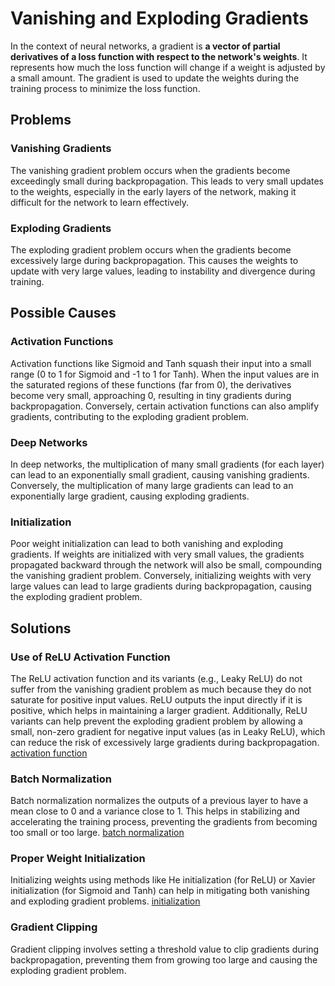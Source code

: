 # Vanishing and Exploding Gradients

In the context of neural networks, a gradient is **a vector of partial derivatives of a loss function with respect to the network's weights**. It represents how much the loss function will change if a weight is adjusted by a small amount. The gradient is used to update the weights during the training process to minimize the loss function.

## Problems

### Vanishing Gradients

The vanishing gradient problem occurs when the gradients become exceedingly small during backpropagation. This leads to very small updates to the weights, especially in the early layers of the network, making it difficult for the network to learn effectively.

### Exploding Gradients

The exploding gradient problem occurs when the gradients become excessively large during backpropagation. This causes the weights to update with very large values, leading to instability and divergence during training.

## Possible Causes

### Activation Functions

Activation functions like Sigmoid and Tanh squash their input into a small range (0 to 1 for Sigmoid and -1 to 1 for Tanh). When the input values are in the saturated regions of these functions (far from 0), the derivatives become very small, approaching 0, resulting in tiny gradients during backpropagation. Conversely, certain activation functions can also amplify gradients, contributing to the exploding gradient problem.

### Deep Networks

In deep networks, the multiplication of many small gradients (for each layer) can lead to an exponentially small gradient, causing vanishing gradients. Conversely, the multiplication of many large gradients can lead to an exponentially large gradient, causing exploding gradients.

### Initialization

Poor weight initialization can lead to both vanishing and exploding gradients. If weights are initialized with very small values, the gradients propagated backward through the network will also be small, compounding the vanishing gradient problem. Conversely, initializing weights with very large values can lead to large gradients during backpropagation, causing the exploding gradient problem.

## Solutions

### Use of ReLU Activation Function

The ReLU activation function and its variants (e.g., Leaky ReLU) do not suffer from the vanishing gradient problem as much because they do not saturate for positive input values. ReLU outputs the input directly if it is positive, which helps in maintaining a larger gradient. Additionally, ReLU variants can help prevent the exploding gradient problem by allowing a small, non-zero gradient for negative input values (as in Leaky ReLU), which can reduce the risk of excessively large gradients during backpropagation. [activation function](./activation_function.md)

### Batch Normalization

Batch normalization normalizes the outputs of a previous layer to have a mean close to 0 and a variance close to 1. This helps in stabilizing and accelerating the training process, preventing the gradients from becoming too small or too large. [batch normalization](./batch_normalization.md)

### Proper Weight Initialization

Initializing weights using methods like He initialization (for ReLU) or Xavier initialization (for Sigmoid and Tanh) can help in mitigating both vanishing and exploding gradient problems. [initialization](./initialization.md)

### Gradient Clipping

Gradient clipping involves setting a threshold value to clip gradients during backpropagation, preventing them from growing too large and causing the exploding gradient problem.
